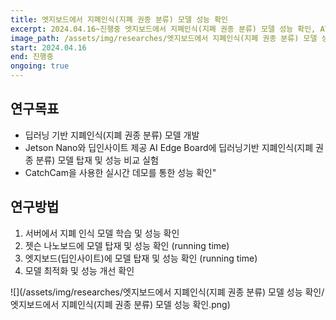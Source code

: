 ```yaml
---
title: 엣지보드에서 지폐인식(지폐 권종 분류) 모델 성능 확인
excerpt: 2024.04.16~진행중 엣지보드에서 지폐인식(지폐 권종 분류) 모델 성능 확인, ATEC #연도 제목 기관
image_path: /assets/img/researches/엣지보드에서 지폐인식(지폐 권종 분류) 모델 성능 확인/엣지보드에서 지폐인식(지폐 권종 분류) 모델 성능 확인.png #연구 제목
start: 2024.04.16
end: 진행중
ongoing: true
---
```


## 연구목표

- 딥러닝 기반 지폐인식(지폐 권종 분류) 모델 개발
- Jetson Nano와 딥인사이트 제공 AI Edge Board에 딥러닝기반 지폐인식(지폐 권종 분류) 모델 탑재 및 성능 비교 실험
- CatchCam을 사용한 실시간 데모를 통한 성능 확인"

## 연구방법
1. 서버에서 지폐 인식 모델 학습 및 성능 확인
2. 젯슨 나노보드에 모델 탑재 및 성능 확인 (running time)
3. 엣지보드(딥인사이트)에 모델 탑재 및 성능 확인 (running time)
4. 모델 최적화 및 성능 개선 확인


![](/assets/img/researches/엣지보드에서 지폐인식(지폐 권종 분류) 모델 성능 확인/엣지보드에서 지폐인식(지폐 권종 분류) 모델 성능 확인.png)
